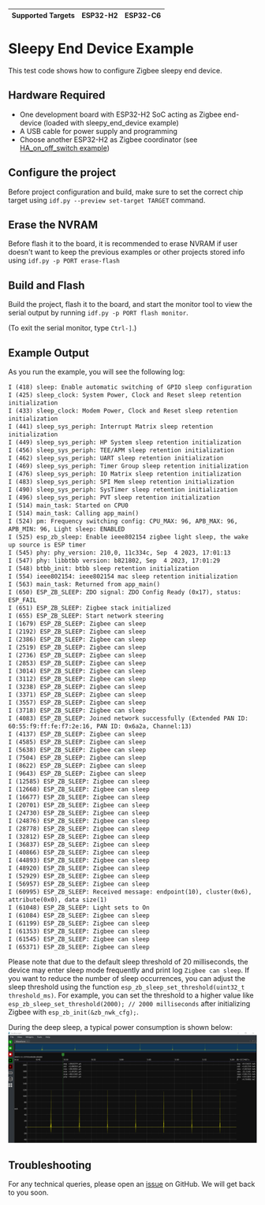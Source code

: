 | Supported Targets | ESP32-H2 | ESP32-C6 |
| ----------------- | -------- | -------- |

# Sleepy End Device Example 

This test code shows how to configure Zigbee sleepy end device.

## Hardware Required

* One development board with ESP32-H2 SoC acting as Zigbee end-device (loaded with sleepy_end_device example)
* A USB cable for power supply and programming
* Choose another ESP32-H2 as Zigbee coordinator (see [HA_on_off_switch example](../../esp_zigbee_HA_sample/))

## Configure the project

Before project configuration and build, make sure to set the correct chip target using `idf.py --preview set-target TARGET` command.

## Erase the NVRAM 

Before flash it to the board, it is recommended to erase NVRAM if user doesn't want to keep the previous examples or other projects stored info 
using `idf.py -p PORT erase-flash`

## Build and Flash

Build the project, flash it to the board, and start the monitor tool to view the serial output by running `idf.py -p PORT flash monitor`.

(To exit the serial monitor, type ``Ctrl-]``.)

## Example Output

As you run the example, you will see the following log:

```
I (418) sleep: Enable automatic switching of GPIO sleep configuration
I (425) sleep_clock: System Power, Clock and Reset sleep retention initialization
I (433) sleep_clock: Modem Power, Clock and Reset sleep retention initialization
I (441) sleep_sys_periph: Interrupt Matrix sleep retention initialization
I (449) sleep_sys_periph: HP System sleep retention initialization
I (456) sleep_sys_periph: TEE/APM sleep retention initialization
I (462) sleep_sys_periph: UART sleep retention initialization
I (469) sleep_sys_periph: Timer Group sleep retention initialization
I (476) sleep_sys_periph: IO Matrix sleep retention initialization
I (483) sleep_sys_periph: SPI Mem sleep retention initialization
I (490) sleep_sys_periph: SysTimer sleep retention initialization
I (496) sleep_sys_periph: PVT sleep retention initialization
I (514) main_task: Started on CPU0
I (514) main_task: Calling app_main()
I (524) pm: Frequency switching config: CPU_MAX: 96, APB_MAX: 96, APB_MIN: 96, Light sleep: ENABLED
I (525) esp_zb_sleep: Enable ieee802154 zigbee light sleep, the wake up source is ESP timer
I (545) phy: phy_version: 210,0, 11c334c, Sep  4 2023, 17:01:13
I (547) phy: libbtbb version: b821802, Sep  4 2023, 17:01:29
I (548) btbb_init: btbb sleep retention initialization
I (554) ieee802154: ieee802154 mac sleep retention initialization
I (563) main_task: Returned from app_main()
I (650) ESP_ZB_SLEEP: ZDO signal: ZDO Config Ready (0x17), status: ESP_FAIL
I (651) ESP_ZB_SLEEP: Zigbee stack initialized
I (655) ESP_ZB_SLEEP: Start network steering
I (1679) ESP_ZB_SLEEP: Zigbee can sleep
I (2192) ESP_ZB_SLEEP: Zigbee can sleep
I (2386) ESP_ZB_SLEEP: Zigbee can sleep
I (2519) ESP_ZB_SLEEP: Zigbee can sleep
I (2736) ESP_ZB_SLEEP: Zigbee can sleep
I (2853) ESP_ZB_SLEEP: Zigbee can sleep
I (3014) ESP_ZB_SLEEP: Zigbee can sleep
I (3112) ESP_ZB_SLEEP: Zigbee can sleep
I (3238) ESP_ZB_SLEEP: Zigbee can sleep
I (3371) ESP_ZB_SLEEP: Zigbee can sleep
I (3557) ESP_ZB_SLEEP: Zigbee can sleep
I (3718) ESP_ZB_SLEEP: Zigbee can sleep
I (4083) ESP_ZB_SLEEP: Joined network successfully (Extended PAN ID: 60:55:f9:ff:fe:f7:2e:16, PAN ID: 0x6a2a, Channel:13)
I (4137) ESP_ZB_SLEEP: Zigbee can sleep
I (4585) ESP_ZB_SLEEP: Zigbee can sleep
I (5638) ESP_ZB_SLEEP: Zigbee can sleep
I (7504) ESP_ZB_SLEEP: Zigbee can sleep
I (8622) ESP_ZB_SLEEP: Zigbee can sleep
I (9643) ESP_ZB_SLEEP: Zigbee can sleep
I (12585) ESP_ZB_SLEEP: Zigbee can sleep
I (12668) ESP_ZB_SLEEP: Zigbee can sleep
I (16677) ESP_ZB_SLEEP: Zigbee can sleep
I (20701) ESP_ZB_SLEEP: Zigbee can sleep
I (24730) ESP_ZB_SLEEP: Zigbee can sleep
I (24876) ESP_ZB_SLEEP: Zigbee can sleep
I (28778) ESP_ZB_SLEEP: Zigbee can sleep
I (32812) ESP_ZB_SLEEP: Zigbee can sleep
I (36837) ESP_ZB_SLEEP: Zigbee can sleep
I (40866) ESP_ZB_SLEEP: Zigbee can sleep
I (44893) ESP_ZB_SLEEP: Zigbee can sleep
I (48920) ESP_ZB_SLEEP: Zigbee can sleep
I (52929) ESP_ZB_SLEEP: Zigbee can sleep
I (56957) ESP_ZB_SLEEP: Zigbee can sleep
I (60995) ESP_ZB_SLEEP: Received message: endpoint(10), cluster(0x6), attribute(0x0), data size(1)
I (61048) ESP_ZB_SLEEP: Light sets to On
I (61084) ESP_ZB_SLEEP: Zigbee can sleep
I (61199) ESP_ZB_SLEEP: Zigbee can sleep
I (61353) ESP_ZB_SLEEP: Zigbee can sleep
I (61545) ESP_ZB_SLEEP: Zigbee can sleep
I (65371) ESP_ZB_SLEEP: Zigbee can sleep

```

Please note that due to the default sleep threshold of 20 milliseconds, the device may enter sleep mode frequently and print log `Zigbee can sleep`. If you want to reduce the number of sleep occurrences, you can adjust the sleep threshold using the function `esp_zb_sleep_set_threshold(uint32_t threshold_ms)`. For example, you can set the threshold to a higher value like `esp_zb_sleep_set_threshold(2000); // 2000 milliseconds` after initializing Zigbee with `esp_zb_init(&zb_nwk_cfg);`.

During the deep sleep, a typical power consumption is shown below:
![H2-light-sleep-power-consumption](image/ESP32H2-light-sleep-power-consumption.png)

## Troubleshooting

For any technical queries, please open an [issue](https://github.com/espressif/esp-zigbee-sdk/issues) on GitHub. We will get back to you soon.
